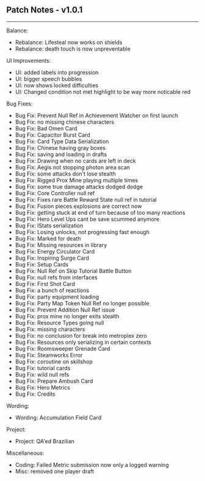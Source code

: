 ## Patch Notes - v1.0.1
----

Balance:
- Rebalance: Lifesteal now works on shields
- Rebalance: death touch is now unpreventable

UI Improvements:
- UI: added labels into progression
- UI: bigger speech bubbles
- UI: now shows locked difficulties 
- UI: Changed condition not met highlight to be way more noticable red

Bug Fixes:
- Bug Fix: Prevent Null Ref in Achievement Watcher on first launch
- Bug Fix: no missing chinese characters
- Bug Fix: Bad Omen Card
- Bug Fix: Capacitor Burst Card
- Bug Fix: Card Type Data Serialization
- Bug Fix: Chinese having gray boxes 
- Bug Fix: saving and loading in drafts
- Bug Fix: Drawing when no cards are left in deck 
- Bug Fix: Aegis not stopping photon area scan 
- Bug Fix: some attacks don't lose stealth 
- Bug Fix: Rigged Prox Mine playing multiple times 
- Bug Fix: some true damage attacks dodged dodge 
- Bug Fix: Core Controller null ref
- Bug Fix: Fixes rare Battle Reward State null ref in tutorial
- Bug Fix: Fusion pieces explosions are correct now
- Bug Fix: getting stuck at end of turn because of too many reactions
- Bug Fix: Hero Level Ups cant be save scummed anymore
- Bug Fix: IStats serialization
- Bug Fix: Losing unlocks, not progressing fast enough 
- Bug Fix: Marked for death
- Bug Fix: Missing resources in library 
- Bug Fix: Energy Circulator Card 
- Bug Fix: Inspiring Surge Card 
- Bug Fix: Setup Cards
- Bug Fix: Null Ref on Skip Tutorial Battle Button
- Bug Fix: null refs from interfaces 
- Bug Fix: First Shot Card
- Bug Fix: a bunch of reactions
- Bug Fix: party equipment loading
- Bug Fix: Party Map Token Null Ref no longer possible
- Bug Fix: Prevent Addition Null Ref issue
- Bug Fix: prox mine no longer exits stealth 
- Bug Fix: Resource Types going null 
- Bug Fix: missing characters 
- Bug Fix: no conclusion for break into metroplex zero
- Bug Fix: Resources only serializing in certain contexts
- Bug Fix: Roomsweeper Grenade Card
- Bug Fix: Steamworks Error 
- Bug Fix: coroutine on skillshop
- Bug Fix: tutorial cards
- Bug Fix: wild null refs
- Bug Fix: Prepare Ambush Card 
- Bug Fix: Hero Metrics 
- Bug Fix: Credits

Wording:
- Wording: Accumulation Field Card 

Project:
- Project: QA'ed Brazilian

Miscellaneous:
- Coding: Failed Metric submission now only a logged warning
- Misc: removed one player draft

